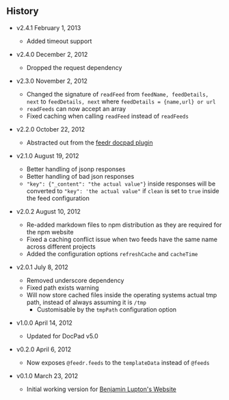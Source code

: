 ## History

- v2.4.1 February 1, 2013
	- Added timeout support

- v2.4.0 December 2, 2012
	- Dropped the request dependency

- v2.3.0 November 2, 2012
	- Changed the signature of `readFeed` from `feedName, feedDetails, next` to `feedDetails, next` where `feedDetails = {name,url} or url`
	- `readFeeds` can now accept an array
	- Fixed caching when calling `readFeed` instead of `readFeeds`

- v2.2.0 October 22, 2012
	- Abstracted out from the [feedr docpad plugin](http://docpad.org/plugin/feedr)

- v2.1.0 August 19, 2012
	- Better handling of jsonp responses
	- Better handling of bad json responses
	- `"key": {"_content": "the actual value"}` inside responses will be converted to `"key": 'the actual value"` if `clean` is set to `true` inside the feed configuration

- v2.0.2 August 10, 2012
	- Re-added markdown files to npm distribution as they are required for the npm website
	- Fixed a caching conflict issue when two feeds have the same name across different projects
	- Added the configuration options `refreshCache` and `cacheTime`

- v2.0.1 July 8, 2012
	- Removed underscore dependency
	- Fixed path exists warning
	- Will now store cached files inside the operating systems actual tmp path, instead of always assuming it is `/tmp`
		- Customisable by the `tmpPath` configuration option

- v1.0.0 April 14, 2012
	- Updated for DocPad v5.0

- v0.2.0 April 6, 2012
	- Now exposes `@feedr.feeds` to the `templateData` instead of `@feeds`

- v0.1.0 March 23, 2012
	- Initial working version for [Benjamin Lupton's Website](https://github.com/balupton/balupton.docpad)